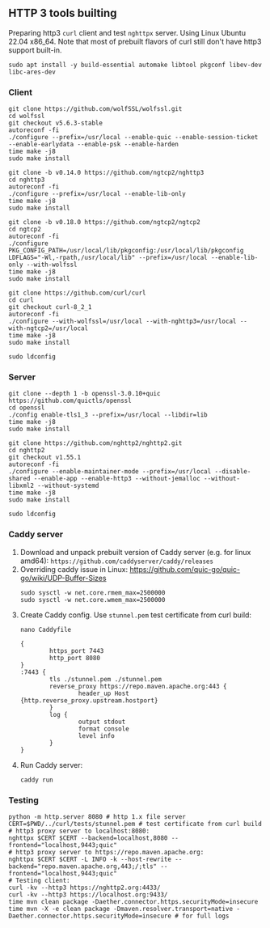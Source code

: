 ## HTTP 3 tools builting

Preparing http3 `curl` client and test `nghttpx` server. Using Linux Ubuntu 22.04 x86_64.
Note that most of prebuilt flavors of curl still don't have http3 support built-in.

```shell
sudo apt install -y build-essential automake libtool pkgconf libev-dev libc-ares-dev
```

### Client

```shell
git clone https://github.com/wolfSSL/wolfssl.git
cd wolfssl
git checkout v5.6.3-stable
autoreconf -fi
./configure --prefix=/usr/local --enable-quic --enable-session-ticket --enable-earlydata --enable-psk --enable-harden
time make -j8
sudo make install

git clone -b v0.14.0 https://github.com/ngtcp2/nghttp3
cd nghttp3
autoreconf -fi
./configure --prefix=/usr/local --enable-lib-only
time make -j8
sudo make install

git clone -b v0.18.0 https://github.com/ngtcp2/ngtcp2
cd ngtcp2
autoreconf -fi
./configure PKG_CONFIG_PATH=/usr/local/lib/pkgconfig:/usr/local/lib/pkgconfig LDFLAGS="-Wl,-rpath,/usr/local/lib" --prefix=/usr/local --enable-lib-only --with-wolfssl
time make -j8
sudo make install

git clone https://github.com/curl/curl
cd curl
git checkout curl-8_2_1
autoreconf -fi
./configure --with-wolfssl=/usr/local --with-nghttp3=/usr/local --with-ngtcp2=/usr/local
time make -j8
sudo make install

sudo ldconfig
```

### Server

```shell
git clone --depth 1 -b openssl-3.0.10+quic https://github.com/quictls/openssl
cd openssl
./config enable-tls1_3 --prefix=/usr/local --libdir=lib
time make -j8
sudo make install

git clone https://github.com/nghttp2/nghttp2.git
cd nghttp2
git checkout v1.55.1
autoreconf -fi
./configure --enable-maintainer-mode --prefix=/usr/local --disable-shared --enable-app --enable-http3 --without-jemalloc --without-libxml2 --without-systemd
time make -j8
sudo make install

sudo ldconfig
```

### Caddy server

1. Download and unpack prebuilt version of Caddy server (e.g. for linux amd64): `https://github.com/caddyserver/caddy/releases`
2. Overriding caddy issue in Linux: https://github.com/quic-go/quic-go/wiki/UDP-Buffer-Sizes
    ```shell
    sudo sysctl -w net.core.rmem_max=2500000
    sudo sysctl -w net.core.wmem_max=2500000
    ```
3. Create Caddy config. Use `stunnel.pem` test certificate from curl build:
    ```shell
    nano Caddyfile
    ```
    ```shell
    {
            https_port 7443
            http_port 8080
    }
    :7443 {
            tls ./stunnel.pem ./stunnel.pem
            reverse_proxy https://repo.maven.apache.org:443 {
                    header_up Host {http.reverse_proxy.upstream.hostport}
            }
            log {
                    output stdout
                    format console
                    level info
            }
    }
    ```
4. Run Caddy server:
    ```shell
    caddy run
    ```

### Testing

```shell
python -m http.server 8080 # http 1.x file server
CERT=$PWD/../curl/tests/stunnel.pem # test certificate from curl build
# http3 proxy server to localhost:8080:
nghttpx $CERT $CERT --backend=localhost,8080 --frontend="localhost,9443;quic"
# http3 proxy server to https://repo.maven.apache.org:
nghttpx $CERT $CERT -L INFO -k --host-rewrite --backend="repo.maven.apache.org,443;/;tls" --frontend="localhost,9443;quic"
# Testing client:
curl -kv --http3 https://nghttp2.org:4433/
curl -kv --http3 https://localhost.org:9433/
time mvn clean package -Daether.connector.https.securityMode=insecure
time mvn -X -e clean package -Dmaven.resolver.transport=native -Daether.connector.https.securityMode=insecure # for full logs
```
